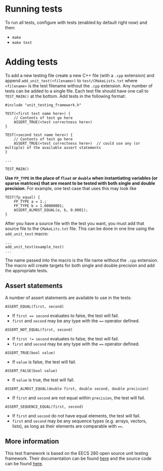 # Running tests

To run all tests, configure with tests (enabled by default right now) and then:
* `make`
* `make test`

# Adding tests

To add a new testing file create a new C++ file (with a `.cpp` extension) and append `add_unit_test(<filename>)` to `test/CMakeLists.txt` where `<filename>` is the test filename without the `.cpp` extension.
Any number of tests can be added to a single file.
Each test file should have one call to `TEST_MAIN()` at the bottom.
Add tests in the following format:

```
#include "unit_testing_framework.h"

TEST(<first test name here>) {
    // Contents of test go here
    ASSERT_TRUE(<test correctness here>)
}

TEST(<second test name here>) {
    // Contents of test go here
    ASSERT_TRUE(<test correctness here>)  // could use any (or multiple) of the available assert statements
}

...

TEST_MAIN()
```

**Use `FP_TYPE` in the place of `float` or `double` when instantiating variables (or sparse matrices) that are meant to be tested with both single and double precision.**
For example, one test case that uses this may look like

```
TEST(fp_equal) {
    FP_TYPE a = 1.;
    FP_TYPE b = 1.00000001;
    ASSERT_ALMOST_EQUAL(a, b, 0.0001);
}
```

After you have a source file with the test you want, you must add that source file to the `CMakeLits.txt` file. 
This can be done in one line using the `add_unit_test` macro:

```
...
add_unit_test(example_test)
...
```

The name passed into the macro is the file name without the `.cpp` extension.
The macro will create targets for both single and double precision and add the appropriate tests.

## Assert statements

A number of assert statements are available to use in the tests:

`ASSERT_EQUAL(first, second)`
* If `first == second` evaluates to false, the test will fail.
* `first` and `second` may be any type with the `==` operator defined.

`ASSERT_NOT_EQUAL(first, second)`
* If `first != second` evaluates to false, the test will fail.
* `first` and `second` may be any type with the `==` operator defined.

`ASSERT_TRUE(bool value)`
* If `value` is false, the test will fail.

`ASSERT_FALSE(bool value)`
* If `value` is true, the test will fail.

`ASSERT_ALMOST_EQUAL(double first, double second, double precision)`
* If `first` and `second` are not equal within `precision`, the test will fail.

`ASSERT_SEQUENCE_EQUAL(first, second)`
* If `first` and `second` do not have equal elements, the test will fail.
* `first` and `second` may be any sequence types (e.g. arrays, vectors, lists), as long as their elements are comparable with `==`.

## More information

This test framework is based on the EECS 280 open source unit testing framework.
Their documentation can be found [here](https://eecs280staff.github.io/unit_test_framework/) and the source code can be found [here](https://github.com/eecs280staff/unit_test_framework).
